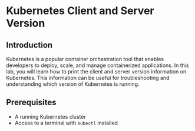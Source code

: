 # Kubernetes Client and Server Version

## Introduction

Kubernetes is a popular container orchestration tool that enables developers to deploy, scale, and manage containerized applications. In this lab, you will learn how to print the client and server version information on Kubernetes. This information can be useful for troubleshooting and understanding which version of Kubernetes is running.

## Prerequisites

- A running Kubernetes cluster
- Access to a terminal with `kubectl` installed
